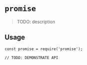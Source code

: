 # `promise`

> TODO: description

## Usage

```
const promise = require('promise');

// TODO: DEMONSTRATE API
```
